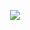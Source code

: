<p align="center">
  <img src="https://i.pinimg.com/736x/71/65/85/71658563c5a9afed4baa2e50f782d894.jpg"/>
</p>
 <br>
